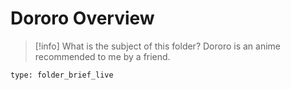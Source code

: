 # Dororo Overview
> [!info] What is the subject of this folder?
>Dororo is an anime recommended to me by a friend. 
```ccard
type: folder_brief_live
```
 
